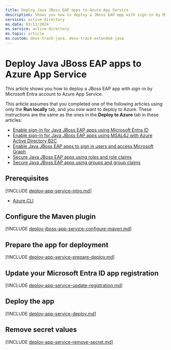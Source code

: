 ```yaml
---
title: Deploy Java JBoss EAP apps to Azure App Service
description: Shows you how to deploy a JBoss EAP app with sign-in by Microsoft Entra account to Azure App Service.
services: active-directory
ms.date: 03/11/2024
ms.service: active-directory
ms.topic: article
ms.custom: devx-track-java, devx-track-extended-java
---
```


# Deploy Java JBoss EAP apps to Azure App Service

This article shows you how to deploy a JBoss EAP app with sign-in by Microsoft Entra account to Azure App Service.

This article assumes that you completed one of the following articles using only the **Run locally** tab, and you now want to deploy to Azure. These instructions are the same as the ones in the **Deploy to Azure** tab in these articles:

- [Enable sign-in for Java JBoss EAP apps using Microsoft Entra ID](enable-java-jboss-eap-webapp-authentication-entra-id.md)
- [Enable sign-in for Java JBoss EAP apps using MSAL4J with Azure Active Directory B2C](enable-java-jboss-eap-webapp-authentication-azure-ad-b2c.md)
- [Enable Java JBoss EAP apps to sign in users and access Microsoft Graph](enable-java-jboss-eap-webapp-authorization-entra-id.md)
- [Secure Java JBoss EAP apps using roles and role claims](enable-java-jboss-eap-webapp-authorization-role-entra-id.md)
- [Secure Java JBoss EAP apps using groups and group claims](enable-java-jboss-eap-webapp-authorization-group-entra-id.md)

## Prerequisites

[!INCLUDE [deploy-app-service-intro.md](includes/deploy-app-service-intro.md)]

- [Azure CLI](/cli/azure/install-azure-cli)

## Configure the Maven plugin

[!INCLUDE [deploy-jboss-app-service-configure-maven.md](includes/deploy-jboss-app-service-configure-maven.md)]

## Prepare the app for deployment

[!INCLUDE [deploy-app-service-prepare-deploy.md](includes/deploy-app-service-prepare-deploy.md)]

## Update your Microsoft Entra ID app registration

[!INCLUDE [deploy-app-service-update-registration.md](includes/deploy-app-service-update-registration.md)]

## Deploy the app

[!INCLUDE [deploy-app-service-deploy.md](includes/deploy-app-service-deploy.md)]

## Remove secret values

[!INCLUDE [deploy-app-service-remove-secret.md](includes/deploy-app-service-remove-secret.md)]
